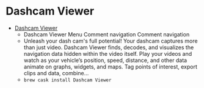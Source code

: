 # Dashcam Viewer
- [Dashcam Viewer](https://dashcamviewer.com/)
  -  Dashcam Viewer Menu Comment navigation Comment navigation
  - Unleash your dash cam's full potential! Your dashcam captures more than just video. Dashcam Viewer finds, decodes, and visualizes the navigation data hidden within the video itself. Play your videos and watch as your vehicle’s position, speed, distance, and other data animate on graphs, widgets, and maps. Tag points of interest, export clips and data, combine…
  - `brew cask install Dashcam Viewer`

